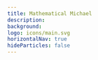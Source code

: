 ```yaml
---
title: Mathematical Michael
description: 
background:
logo: icons/main.svg
horizontalNav: true
hideParticles: false
---
```


